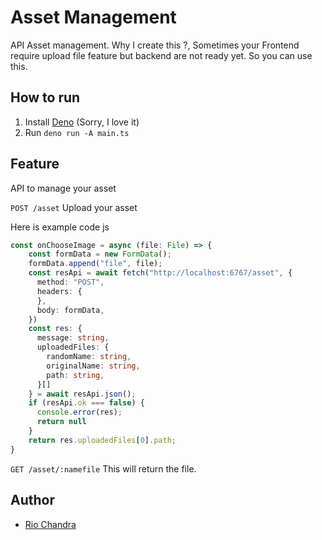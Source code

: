 # Asset Management

API Asset management. Why I create this ?, Sometimes your Frontend require upload file feature but backend are not ready yet. So you can use this.

## How to run

1. Install [Deno](https://deno.com/) (Sorry, I love it)
2. Run `deno run -A main.ts`

## Feature 

API to manage your asset

`POST /asset`
Upload your asset

Here is example code js 
```ts
const onChooseImage = async (file: File) => {
    const formData = new FormData();
    formData.append("file", file);
    const resApi = await fetch("http://localhost:6767/asset", {
      method: "POST",
      headers: {
      },
      body: formData,
    })
    const res: {
      message: string,
      uploadedFiles: {
        randomName: string,
        originalName: string,
        path: string,
      }[]
    } = await resApi.json();
    if (resApi.ok === false) {
      console.error(res);
      return null
    }
    return res.uploadedFiles[0].path;
} 
```

`GET /asset/:namefile`
This will return the file.

## Author

- [Rio Chandra](https://github.com/RioChndr)
